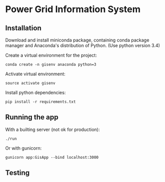 Power Grid Information System
=========================

## Installation

Download and install miniconda package, containing conda package manager and Anaconda's distribution of Python. (Use python version 3.4)

Create a virtual environment for the project:

``conda create -n gisenv anaconda python=3``

Activate virtual environment:

``source activate gisenv``

Install python dependencies:

``pip install -r requirements.txt``

## Running the app

With a builting server (not ok for production):

`./run`

Or with gunicorn:

`gunicorn app:GisApp --bind localhost:3000`

## Testing
